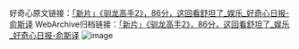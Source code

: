 好奇心原文链接：[「新片」《驯龙高手2》，86分，这回看舒坦了_娱乐_好奇心日报-俞斯译](https://www.qdaily.com/articles/1860.html)
WebArchive归档链接：[「新片」《驯龙高手2》，86分，这回看舒坦了_娱乐_好奇心日报-俞斯译](http://web.archive.org/web/20190623150053/https://www.qdaily.com/articles/1860.html)
![image](http://ww3.sinaimg.cn/large/007d5XDply1g3v4icu6q5j30u038ghdt)